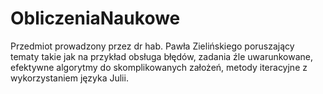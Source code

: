 # ObliczeniaNaukowe

Przedmiot prowadzony przez dr hab. Pawła Zielińskiego poruszający tematy takie jak na przykład obsługa błędów, zadania źle uwarunkowane, efektywne algorytmy
do skomplikowanych założeń, metody iteracyjne z wykorzystaniem języka Julii.
